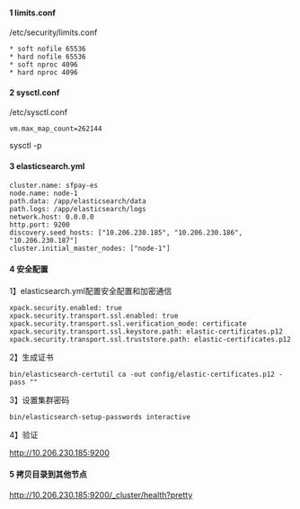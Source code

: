 

#### 1 limits.conf

/etc/security/limits.conf

```
* soft nofile 65536
* hard nofile 65536
* soft nproc 4096
* hard nproc 4096
```



#### 2 sysctl.conf

/etc/sysctl.conf

```
vm.max_map_count=262144
```

sysctl -p



#### 3 elasticsearch.yml

```
cluster.name: sfpay-es
node.name: node-1
path.data: /app/elasticsearch/data
path.logs: /app/elasticsearch/logs
network.host: 0.0.0.0
http.port: 9200
discovery.seed_hosts: ["10.206.230.185", "10.206.230.186", "10.206.230.187"]
cluster.initial_master_nodes: ["node-1"]
```



#### 4 安全配置

1】elasticsearch.yml配置安全配置和加密通信

```
xpack.security.enabled: true
xpack.security.transport.ssl.enabled: true
xpack.security.transport.ssl.verification_mode: certificate 
xpack.security.transport.ssl.keystore.path: elastic-certificates.p12 
xpack.security.transport.ssl.truststore.path: elastic-certificates.p12 
```

2】生成证书

```shell
bin/elasticsearch-certutil ca -out config/elastic-certificates.p12 -pass ""
```

3】设置集群密码

```shell
bin/elasticsearch-setup-passwords interactive
```

4】验证

http://10.206.230.185:9200



#### 5 拷贝目录到其他节点

http://10.206.230.185:9200/_cluster/health?pretty

